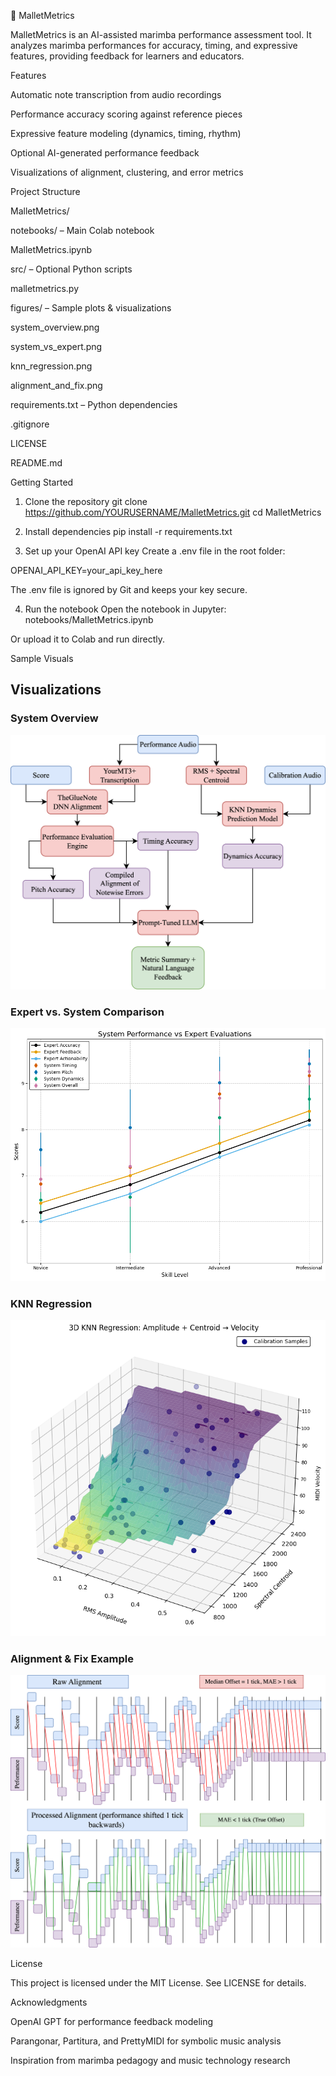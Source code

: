 🎵 MalletMetrics

MalletMetrics is an AI-assisted marimba performance assessment tool. It 
analyzes marimba performances for accuracy, timing, and expressive 
features, providing feedback for learners and educators.

Features

Automatic note transcription from audio recordings

Performance accuracy scoring against reference pieces

Expressive feature modeling (dynamics, timing, rhythm)

Optional AI-generated performance feedback

Visualizations of alignment, clustering, and error metrics

Project Structure

MalletMetrics/

notebooks/ – Main Colab notebook

MalletMetrics.ipynb

src/ – Optional Python scripts

malletmetrics.py

figures/ – Sample plots & visualizations

system_overview.png

system_vs_expert.png

knn_regression.png

alignment_and_fix.png

requirements.txt – Python dependencies

.gitignore

LICENSE

README.md

Getting Started

1. Clone the repository
git clone https://github.com/YOURUSERNAME/MalletMetrics.git
cd MalletMetrics

2. Install dependencies
pip install -r requirements.txt

3. Set up your OpenAI API key
Create a .env file in the root folder:

OPENAI_API_KEY=your_api_key_here


The .env file is ignored by Git and keeps your key secure.

4. Run the notebook
Open the notebook in Jupyter:
notebooks/MalletMetrics.ipynb

Or upload it to Colab and run directly.

Sample Visuals
## Visualizations

### System Overview
![System Overview](figures/system_overview.png)

### Expert vs. System Comparison
![Expert vs System](figures/expert_vs_system.png)

### KNN Regression
![KNN Regression](figures/knn_regression.png)

### Alignment & Fix Example
![Alignment & Fix](figures/alignment_and_fix.png)

License

This project is licensed under the MIT License. See LICENSE for details.

Acknowledgments

OpenAI GPT for performance feedback modeling

Parangonar, Partitura, and PrettyMIDI for symbolic music analysis

Inspiration from marimba pedagogy and music technology research
